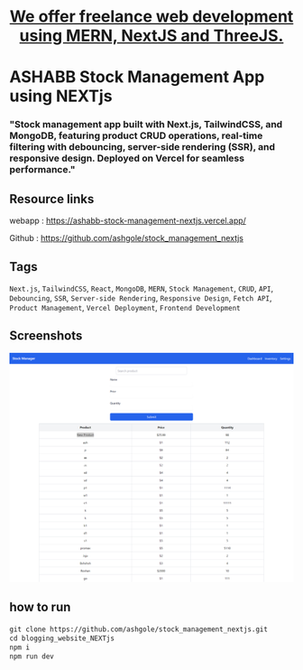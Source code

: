 <h1 align='center'>
<a href="https://ashabb.netlify.app/" target="_blank"> We offer freelance web development using MERN, NextJS and ThreeJS.</a>
</h1>

# ASHABB Stock Management App using NEXTjs

### "Stock management app built with Next.js, TailwindCSS, and MongoDB, featuring product CRUD operations, real-time filtering with debouncing, server-side rendering (SSR), and responsive design. Deployed on Vercel for seamless performance."

## Resource links

webapp : <a href="https://ashabb-stock-management-nextjs.vercel.app/" target="_blank">https://ashabb-stock-management-nextjs.vercel.app/</a>

Github : <a href="https://github.com/ashgole/stock_management_nextjs" target="_blank">https://github.com/ashgole/stock_management_nextjs</a>

## Tags

`Next.js`, `TailwindCSS`, `React`, `MongoDB`, `MERN`, `Stock Management`, `CRUD`, `API`, `Debouncing`, `SSR`, `Server-side Rendering`, `Responsive Design`, `Fetch API`, `Product Management`, `Vercel Deployment`, `Frontend Development`


## Screenshots

![home page](https://github.com/ashgole/stock_management_nextjs/blob/main/screenshots/0.png)

## how to run

```
git clone https://github.com/ashgole/stock_management_nextjs.git
cd blogging_website_NEXTjs
npm i
npm run dev
```
